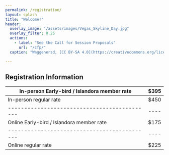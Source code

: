 ```yaml
---
permalink: /registration/
layout: splash
title: "Welcome!"
header:
  overlay_image: "/assets/images/Vegas_Skyline_Day.jpg"
  overlay_filter: 0.25
  actions:
    - label: "See the Call for Session Proposals"
      url: "/cfp/"
  caption: "Waggenersd, [CC BY-SA 4.0](https://creativecommons.org/licenses/by-sa/4.0), via Wikimedia Commons"

---
```

## Registration Information

| In-person Early-bird / Islandora member rate | $395 |
|----------------------------------------------|------|
| In-person regular rate                       | $450 |
| -------------------------------------------- | ---- |
| Online Early-bird / Islandora member rate    | $175 |
| -------------------------------------------- | ---- |
| Online regular rate                          | $225 |